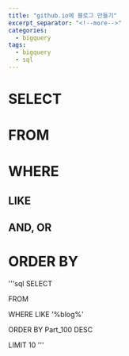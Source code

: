 ```yaml
---
title: "github.io에 블로그 만들기"
excerpt_separator: "<!--more-->"
categories:
  - bigquery
tags:
  - bigquery
  - sql
---
```


# SELECT
# FROM
# WHERE
## LIKE
## AND, OR
# ORDER BY

'''sql
SELECT
  
FROM
  
WHERE LIKE '%blog%'

ORDER BY Part_100 DESC

LIMIT 10
'''
